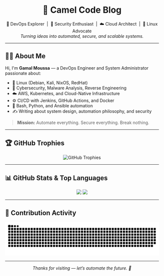 <h1 align="center">🌟 Camel Code Blog</h1>

<p align="center">
🚀 DevOps Explorer &nbsp;|&nbsp; 🔐 Security Enthusiast &nbsp;|&nbsp; ☁️ Cloud Architect &nbsp;|&nbsp; 🐧 Linux Advocate  
<br>
<em>Turning ideas into automated, secure, and scalable systems.</em>
</p>

---

## 👨‍💻 About Me

Hi, I'm **Gamal Moussa** — a DevOps Engineer and System Administrator passionate about:

- 🐧 Linux (Debian, Kali, NixOS, RedHat)
- 🔐 Cybersecurity, Malware Analysis, Reverse Engineering
- ☁️ AWS, Kubernetes, and Cloud-Native Infrastructure
- ⚙️ CI/CD with Jenkins, GitHub Actions, and Docker
- 🧰 Bash, Python, and Ansible automation
- ✍️ Writing about system design, automation philosophy, and security

> **Mission:** Automate everything. Secure everything. Break nothing.

---

## 🏆 GitHub Trophies

<p align="center">
  <img src="https://github-profile-trophy.vercel.app/?username=alcamel&theme=algolia&column=4&margin-w=15&margin-h=15" alt="GitHub Trophies" />
</p>

---

## 📊 GitHub Stats & Top Languages

<p align="center">
  <img src="https://github-readme-stats.vercel.app/api?username=alcamel&show_icons=true&theme=algolia" height="165" />
  <img src="https://github-readme-stats.vercel.app/api/top-langs/?username=alcamel&layout=compact&theme=algolia" height="165" />
</p>

---

## 🐍 Contribution Activity

<p align="center">
  <img src="https://raw.githubusercontent.com/platane/snk/output/github-contribution-grid-snake.svg" alt="GitHub contribution snake animation" />
</p>

---

<p align="center"><i>Thanks for visiting — let’s automate the future. 🐫</i></p>
